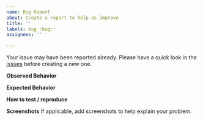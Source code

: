 ```yaml
---
name: Bug Report
about: Create a report to help us improve
title: ''
labels: bug :bug:'
assignees: ''

---
```


Your issue may have been reported already. Please have a quick look in the
[issues](https://github.com/thermondo/thermite/issues) before creating a new
one.

**Observed Behavior**

<!-- Add a description of what you observed -->

**Expected Behavior**

<!-- Add a description of the expected behavior -->

**How to test / reproduce**

<!-- Put clear instructions on how to test. -->

**Screenshots**
If applicable, add screenshots to help explain your problem.
